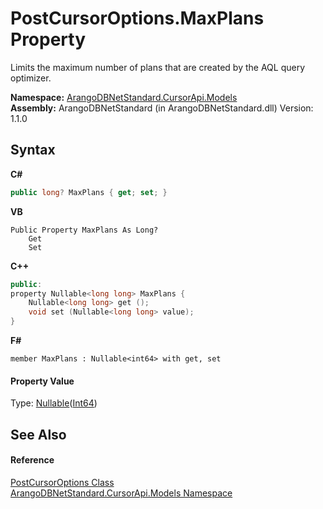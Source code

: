 # PostCursorOptions.MaxPlans Property 
 

Limits the maximum number of plans that are created by the AQL query optimizer.

**Namespace:**&nbsp;<a href="35799343-7a53-6c3b-95d1-21ff990d1b8b">ArangoDBNetStandard.CursorApi.Models</a><br />**Assembly:**&nbsp;ArangoDBNetStandard (in ArangoDBNetStandard.dll) Version: 1.1.0

## Syntax

**C#**<br />
``` C#
public long? MaxPlans { get; set; }
```

**VB**<br />
``` VB
Public Property MaxPlans As Long?
	Get
	Set
```

**C++**<br />
``` C++
public:
property Nullable<long long> MaxPlans {
	Nullable<long long> get ();
	void set (Nullable<long long> value);
}
```

**F#**<br />
``` F#
member MaxPlans : Nullable<int64> with get, set

```


#### Property Value
Type: <a href="https://docs.microsoft.com/dotnet/api/system.nullable-1" target="_blank" rel="noopener noreferrer">Nullable</a>(<a href="https://docs.microsoft.com/dotnet/api/system.int64" target="_blank" rel="noopener noreferrer">Int64</a>)

## See Also


#### Reference
<a href="33e10911-ea6c-31b3-60fc-c57350209014">PostCursorOptions Class</a><br /><a href="35799343-7a53-6c3b-95d1-21ff990d1b8b">ArangoDBNetStandard.CursorApi.Models Namespace</a><br />
